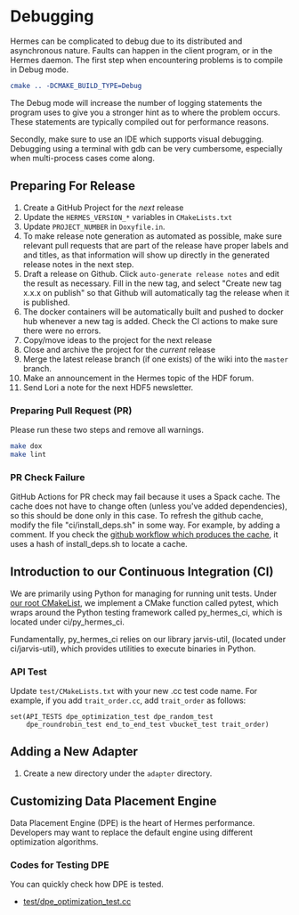 # Debugging

Hermes can be complicated to debug due to its distributed and asynchronous
nature. Faults can happen in the client program, or in the Hermes daemon.
The first step when encountering problems is to compile in Debug mode.

```cmake
cmake .. -DCMAKE_BUILD_TYPE=Debug
```

The Debug mode will increase the number of logging statements the program
uses to give you a stronger hint as to where the problem occurs. These
statements are typically compiled out for performance reasons.

Secondly, make sure to use an IDE which supports visual debugging. Debugging
using a terminal with gdb can be very cumbersome, especially when multi-process
cases come along.

## Preparing For Release

1. Create a GitHub Project for the _next_ release
1. Update the `HERMES_VERSION_*` variables in `CMakeLists.txt`
1. Update `PROJECT_NUMBER` in `Doxyfile.in`.
1. To make release note generation as automated as possible, make sure
   relevant pull requests that are part of the release have proper labels and and
   titles, as that information will show up directly in the generated release
   notes in the next step.
1. Draft a release on Github. Click `auto-generate release notes` and edit
   the result as necessary. Fill in the new tag, and select "Create new tag x.x.x
   on publish" so that Github will automatically tag the release when it is
   published.
1. The docker containers will be automatically built and pushed to docker hub
   whenever a new tag is added. Check the CI actions to make sure there were no
   errors.
1. Copy/move ideas to the project for the next release
1. Close and archive the project for the _current_ release
1. Merge the latest release branch (if one exists) of the wiki into the `master` branch.
1. Make an announcement in the Hermes topic of the HDF forum.
1. Send Lori a note for the next HDF5 newsletter.

### Preparing Pull Request (PR)

Please run these two steps and remove all warnings.

```bash
make dox
make lint
```

### PR Check Failure

GitHub Actions for PR check may fail because it uses a Spack cache.
The cache does not have to change often (unless you've added dependencies),
so this should be done only in this case. To refresh the github cache,
modify the file "ci/install_deps.sh" in some way. For
example, by adding a comment. If you check the [github workflow which produces
the cache](https://github.com/HDFGroup/hermes/blob/master/.github/workflows/main.yml), it uses a hash
of install_deps.sh to locate a cache.

## Introduction to our Continuous Integration (CI)

We are primarily using Python for managing for running unit tests. Under
[our root CMakeList](https://github.com/HDFGroup/hermes/blob/master/CMakeLists.txt), we implement a
CMake function called pytest, which wraps around the Python testing
framework called py_hermes_ci, which is located under ci/py_hermes_ci.

Fundamentally, py_hermes_ci relies on our library jarvis-util,
(located under ci/jarvis-util), which provides utilities to execute
binaries in Python.

### API Test

Update `test/CMakeLists.txt` with your new .cc test code name.
For example, if you add `trait_order.cc`, add `trait_order` as follows:

```
set(API_TESTS dpe_optimization_test dpe_random_test
    dpe_roundrobin_test end_to_end_test vbucket_test trait_order)
```

## Adding a New Adapter

1. Create a new directory under the `adapter` directory.

## Customizing Data Placement Engine

Data Placement Engine (DPE) is the heart of Hermes performance.
Developers may want to replace the default engine using different optimization algorithms.

### Codes for Testing DPE

You can quickly check how DPE is tested.

- [test/dpe_optimization_test.cc](https://github.com/HDFGroup/hermes/blob/master/test/dpe_optimization_test.cc)
